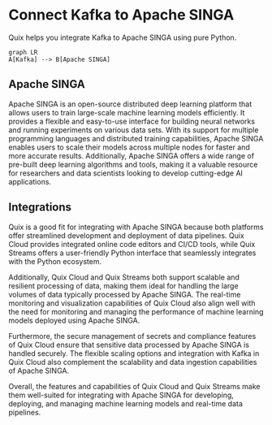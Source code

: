 # Connect Kafka to Apache SINGA

Quix helps you integrate Kafka to Apache SINGA using pure Python.

```mermaid
graph LR
A[Kafka] --> B[Apache SINGA]
```

## Apache SINGA

Apache SINGA is an open-source distributed deep learning platform that allows users to train large-scale machine learning models efficiently. It provides a flexible and easy-to-use interface for building neural networks and running experiments on various data sets. With its support for multiple programming languages and distributed training capabilities, Apache SINGA enables users to scale their models across multiple nodes for faster and more accurate results. Additionally, Apache SINGA offers a wide range of pre-built deep learning algorithms and tools, making it a valuable resource for researchers and data scientists looking to develop cutting-edge AI applications.

## Integrations

Quix is a good fit for integrating with Apache SINGA because both platforms offer streamlined development and deployment of data pipelines. Quix Cloud provides integrated online code editors and CI/CD tools, while Quix Streams offers a user-friendly Python interface that seamlessly integrates with the Python ecosystem. 

Additionally, Quix Cloud and Quix Streams both support scalable and resilient processing of data, making them ideal for handling the large volumes of data typically processed by Apache SINGA. The real-time monitoring and visualization capabilities of Quix Cloud also align well with the need for monitoring and managing the performance of machine learning models deployed using Apache SINGA. 

Furthermore, the secure management of secrets and compliance features of Quix Cloud ensure that sensitive data processed by Apache SINGA is handled securely. The flexible scaling options and integration with Kafka in Quix Cloud also complement the scalability and data ingestion capabilities of Apache SINGA. 

Overall, the features and capabilities of Quix Cloud and Quix Streams make them well-suited for integrating with Apache SINGA for developing, deploying, and managing machine learning models and real-time data pipelines.

